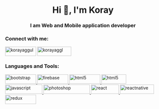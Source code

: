 
<h1 align="center">Hi 👋, I'm Koray</h1>
<h3 align="center">I am Web and Mobile application developer</h3>

<h3 align="left">Connect with me:</h3>
<p align="left">

<a href="https://linkedin.com/in/korayaggul" target="blank"><img align="center" src="https://img.shields.io/badge/LinkedIn-0077B5?style=for-the-badge&logo=linkedin&logoColor=white" alt="korayaggul" height="30" width="100" /></a>
<a href="https://instagram.com/korayaggl" target="blank"><img align="center" src="https://img.shields.io/badge/Instagram-E4405F?style=for-the-badge&logo=instagram&logoColor=white" alt="korayaggl" height="30" width="110" /></a>
 
</p>

<h3 align="left">Languages and Tools:</h3>
<p align="left"> <a href="https://getbootstrap.com" target="_blank"> <img src="https://img.shields.io/badge/Bootstrap-563D7C?style=for-the-badge&logo=bootstrap&logoColor=white" alt="bootstrap" width="100" height="30"/> </a> 
 <a href="https://firebase.google.com/" target="_blank"> <img src="https://img.shields.io/badge/firebase-ffca28?style=for-the-badge&logo=firebase&logoColor=black" alt="firebase" width="100" height="30"/> </a> 
 <a href="https://www.w3.org/html/" target="_blank"> <img src="https://img.shields.io/badge/HTML5-E34F26?style=for-the-badge&logo=html5&logoColor=white" alt="html5" width="100" height="30"/>
 <a href="https://www.w3.org/css/" target="_blank"> <img src="https://img.shields.io/badge/CSS-239120?&style=for-the-badge&logo=css3&logoColor=white" alt="html5" width="80" height="30"/> </a>
 </a> <a href="https://developer.mozilla.org/en-US/docs/Web/JavaScript" target="_blank"> <img src="https://img.shields.io/badge/JavaScript-323330?style=for-the-badge&logo=javascript&logoColor=F7DF1E" alt="javascript" width="120" height="30"/> </a> 
 <a href="https://www.photoshop.com/en" target="_blank"> <img src="https://img.shields.io/badge/Adobe%20Photoshop-31A8FF?style=for-the-badge&logo=Adobe%20Photoshop&logoColor=black" alt="photoshop" width="150" height="30"/> </a>
 <a href="https://reactjs.org/" target="_blank"> <img src="https://img.shields.io/badge/React-20232A?style=for-the-badge&logo=react&logoColor=61DAFB" alt="react" width="90" height="30"/> </a> 
 <a href="https://reactnative.dev/" target="_blank"> <img src="https://img.shields.io/badge/React_Native-20232A?style=for-the-badge&logo=react&logoColor=61DAFB" alt="reactnative" width="110" height="30"/> </a> <a href="https://redux.js.org" target="_blank"> <img src="https://img.shields.io/badge/Redux-593D88?style=for-the-badge&logo=redux&logoColor=white" alt="redux" width="100" height="30"/> </a> </p>
